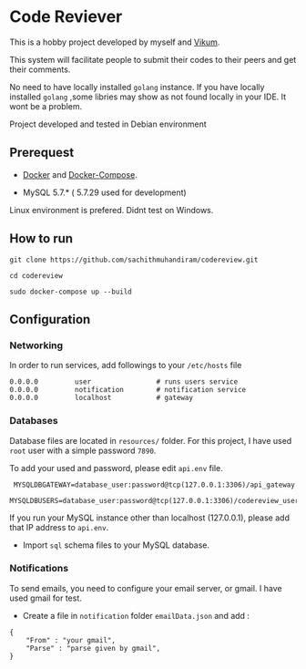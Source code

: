 # Code Reviever 

This is a hobby project developed by myself and [Vikum](https://www.linkedin.com/in/vikum-dheemantha-b2449a146/).

This system will facilitate people to submit their codes to their peers and get their comments.

No need to have locally installed `golang` instance. If you have locally installed `golang` ,some libries may show as not found locally in your IDE. It wont be a problem. 

Project developed and tested in Debian environment

## Prerequest

* [Docker](https://www.docker.com/) and [Docker-Compose](https://docs.docker.com/compose/).

* MySQL 5.7.* ( 5.7.29 used for development)

Linux environment is prefered. Didnt test on Windows.

## How to run

`git clone https://github.com/sachithmuhandiram/codereview.git`

`cd codereview`

`sudo docker-compose up --build`


## Configuration

### Networking

In order to run services, add followings to your `/etc/hosts` file 
```
0.0.0.0         user                # runs users service
0.0.0.0         notification        # notification service
0.0.0.0         localhost           # gateway
```

### Databases

Database files are located in `resources/` folder. For this project, I have used `root` user with a simple password `7890`. 

To add your used and password, please edit `api.env` file.

```
 MYSQLDBGATEWAY=database_user:password@tcp(127.0.0.1:3306)/api_gateway
 MYSQLDBUSERS=database_user:password@tcp(127.0.0.1:3306)/codereview_users
```

If you run your MySQL instance other than localhost (127.0.0.1), please add that IP address to `api.env`.

* Import `sql` schema files to your MySQL database.

### Notifications

To send emails, you need to configure your email server, or gmail. I have used gmail for test.

* Create a file in `notification` folder `emailData.json` and add :

```
{
    "From" : "your gmail",
    "Parse" : "parse given by gmail",
}
```